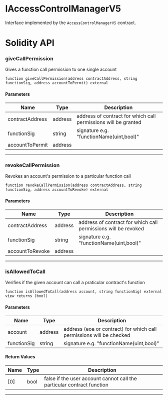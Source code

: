 # IAccessControlManagerV5

Interface implemented by the `AccessControlManagerV5` contract.

# Solidity API

### giveCallPermission

Gives a function call permission to one single account

```solidity
function giveCallPermission(address contractAddress, string functionSig, address accountToPermit) external
```

#### Parameters

| Name            | Type    | Description                                                    |
| --------------- | ------- | -------------------------------------------------------------- |
| contractAddress | address | address of contract for which call permissions will be granted |
| functionSig     | string  | signature e.g. "functionName(uint,bool)"                       |
| accountToPermit | address |                                                                |

---

### revokeCallPermission

Revokes an account's permission to a particular function call

```solidity
function revokeCallPermission(address contractAddress, string functionSig, address accountToRevoke) external
```

#### Parameters

| Name            | Type    | Description                                                    |
| --------------- | ------- | -------------------------------------------------------------- |
| contractAddress | address | address of contract for which call permissions will be revoked |
| functionSig     | string  | signature e.g. "functionName(uint,bool)"                       |
| accountToRevoke | address |                                                                |

---

### isAllowedToCall

Verifies if the given account can call a praticular contract's function

```solidity
function isAllowedToCall(address account, string functionSig) external view returns (bool)
```

#### Parameters

| Name        | Type    | Description                                                          |
| ----------- | ------- | -------------------------------------------------------------------- |
| account     | address | address (eoa or contract) for which call permissions will be checked |
| functionSig | string  | signature e.g. "functionName(uint,bool)"                             |

#### Return Values

| Name | Type | Description                                                            |
| ---- | ---- | ---------------------------------------------------------------------- |
| \[0]  | bool | false if the user account cannot call the particular contract function |

---
